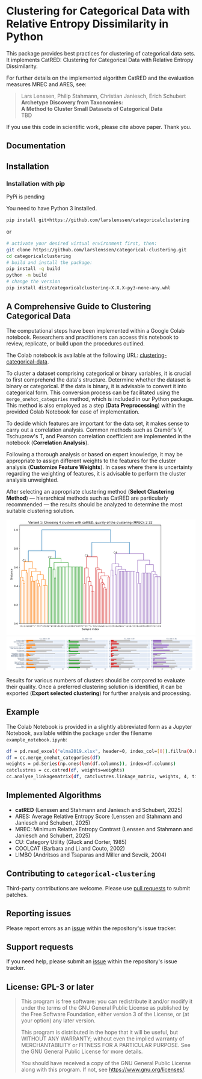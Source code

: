 # Clustering for Categorical Data with Relative Entropy Dissimilarity in Python

This package provides best practices for clustering of categorical data sets. It implements CatRED: Clustering for Categorical Data with Relative Entropy Dissimilarity.

For further details on the implemented algorithm CatRED and the evaluation measures MREC and ARES, see:

> Lars Lenssen, Philip Stahmann, Christian Janiesch, Erich Schubert  
> **Archetype Discovery from Taxonomies:**  
> **A Method to Cluster Small Datasets of Categorical Data**  
> TBD 
<!-- +> 58th Hawaii International Conference on System Sciences, HICSS 2025.  
> DOI
> Preprint: 
+ -->

If you use this code in scientific work, please cite above paper. Thank you.

## Documentation

## Installation

### Installation with pip

PyPi is pending 

You need to have Python 3 installed.

```sh
pip install git+https://github.com/larslenssen/categoricalclustering
```

or

```sh
# activate your desired virtual environment first, then:
git clone https://github.com/larslenssen/categorical-clustering.git
cd categoricalclustering
# build and install the package:
pip install -q build
python -m build
# change the version
pip install dist/categoricalclustering-X.X.X-py3-none-any.whl
```




## A Comprehensive Guide to Clustering Categorical Data 

The computational steps have been implemented within a Google Colab notebook. Researchers and practitioners can access this notebook to review, replicate, or build upon the procedures outlined.

The Colab notebook is available at the following URL: [clustering-categorical-data](https://colab.research.google.com/drive/1RZG0hyNUr-VKCe8dtDZR32loU9Euryi-?usp=sharing).

To cluster a dataset comprising categorical or binary variables, it is crucial to first comprehend the data's structure. Determine whether the dataset is binary or categorical. If the data is binary, it is advisable to convert it into categorical form. This conversion process can be facilitated using the ```merge_onehot_categories``` method, which is included in our Python package. This method is also employed as a step (**Data Preprocessing**) within the provided Colab Notebook for ease of implementation.

To decide which features are important for the data set, it makes sense to carry out a correlation analysis. Common methods such as Cramér's V, Tschuprow's T, and Pearson correlation coefficient are implemented in the notebook (**Correlation Analysis**). 

Following a thorough analysis or based on expert knowledge, it may be appropriate to assign different weights to the features for the cluster analysis (**Customize Feature Weights**). In cases where there is uncertainty regarding the weighting of features, it is advisable to perform the cluster analysis unweighted.

After selecting an appropriate clustering method (**Select Clustering Method**) — hierarchical methods such as CatRED are particularly recommended — the results should be analyzed to determine the most suitable clustering solution.

![dendogram](https://github.com/larslenssen/categoricalclustering/blob/main/documentation/dendogram.png?raw=true)
![cluster distribution](https://github.com/larslenssen/categoricalclustering/blob/main/documentation/cluster_dist.png?raw=true)

Results for various numbers of clusters should be compared to evaluate their quality. Once a preferred clustering solution is identified, it can be exported (**Export selected clustering**) for further analysis and processing.

## Example

The Colab Notebook is provided in a slightly abbreviated form as a Jupyter Notebook, available within the package under the filename ```example_notebook.ipynb```:

```sh
df = pd.read_excel("elma2019.xlsx", header=0, index_col=[0]).fillna(0.0).astype(np.int64)
df = cc.merge_onehot_categories(df)
weights = pd.Series(np.ones(len(df.columns)), index=df.columns)
catclustres = cc.catred(df, weights=weights)
cc.analyse_linkagematrix(df, catclustres.linkage_matrix, weights, 4, title=f' Choosing 4 clusters, ')
```

## Implemented Algorithms

* **catRED** (Lenssen and Stahmann and Janiesch and Schubert, 2025)
* ARES: Average Relative Entropy Score (Lenssen and Stahmann and Janiesch and Schubert, 2025)
* MREC: Minimum Relative Entropy Contrast (Lenssen and Stahmann and Janiesch and Schubert, 2025)
* CU: Category Utility (Gluck and Corter, 1985)
* COOLCAT (Barbara and Li and Couto, 2002)
* LIMBO (Andritsos and Tsaparas and Miller and Sevcik, 2004)

## Contributing to `categorical-clustering`

Third-party contributions are welcome. Please use [pull requests](https://github.com/larslenssen/categorical-clustering/pulls) to submit patches.

## Reporting issues

Please report errors as an [issue](https://github.com/larslenssen/categorical-clustering/issues) within the repository's issue tracker.

## Support requests

If you need help, please submit an [issue](https://github.com/larslenssen/categorical-clustering/issues) within the repository's issue tracker.

## License: GPL-3 or later

> This program is free software: you can redistribute it and/or modify
> it under the terms of the GNU General Public License as published by
> the Free Software Foundation, either version 3 of the License, or
> (at your option) any later version.
> 
> This program is distributed in the hope that it will be useful,
> but WITHOUT ANY WARRANTY; without even the implied warranty of
> MERCHANTABILITY or FITNESS FOR A PARTICULAR PURPOSE.  See the
> GNU General Public License for more details.
> 
> You should have received a copy of the GNU General Public License
> along with this program.  If not, see <https://www.gnu.org/licenses/>.
